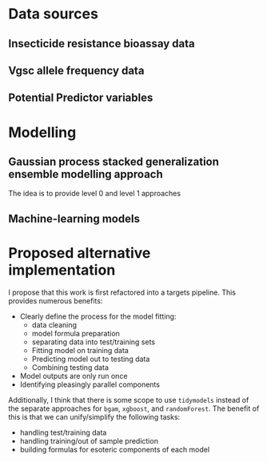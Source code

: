 
# Data sources

## Insecticide resistance bioassay data

## Vgsc allele frequency data

## Potential Predictor variables

# Modelling

## Gaussian process stacked generalization ensemble modelling approach

The idea is to provide level 0 and level 1 approaches

## Machine-learning models


# Proposed alternative implementation

I propose that this work is first refactored into a targets pipeline.
This provides numerous benefits:

- Clearly define the process for the model fitting:
  - data cleaning
  - model formula preparation
  - separating data into test/training sets
  - Fitting model on training data
  - Predicting model out to testing data
  - Combining testing data
- Model outputs are only run once
- Identifying pleasingly parallel components

Additionally, I think that there is some scope to use `tidymodels` instead of the separate approaches for `bgam`, `xgboost`, and `randomForest`. The benefit of this is that we can unify/simplify the following tasks:

- handling test/training data
- handling training/out of sample prediction
- building formulas for esoteric components of each model
